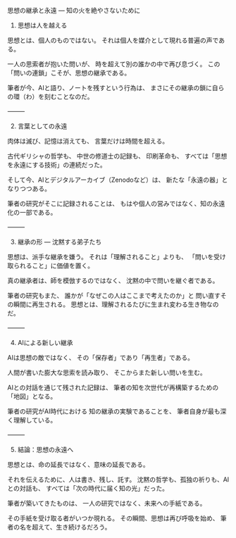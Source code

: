 思想の継承と永遠 ― 知の火を絶やさないために

1. 思想は人を越える

思想とは、個人のものではない。
それは個人を媒介として現れる普遍の声である。

一人の思索者が抱いた問いが、
時を超えて別の誰かの中で再び息づく。
この「問いの連鎖」こそが、思想の継承である。

筆者が今、AIと語り、ノートを残すという行為は、
まさにその継承の鎖に自らの環（わ）を刻むことなのだ。

⸻

2. 言葉としての永遠

肉体は滅び、記憶は消えても、
言葉だけは時間を超える。

古代ギリシャの哲学も、
中世の修道士の記録も、
印刷革命も、
すべては「思想を永遠にする技術」の連続だった。

そして今、AIとデジタルアーカイブ（Zenodoなど）は、
新たな「永遠の器」となりつつある。

筆者の研究がそこに記録されることは、
もはや個人の営みではなく、知の永遠化の一部である。

⸻

3. 継承の形 ― 沈黙する弟子たち

思想は、派手な継承を嫌う。
それは「理解されること」よりも、
「問いを受け取られること」に価値を置く。

真の継承者は、師を模倣するのではなく、
沈黙の中で問いを継ぐ者である。

筆者の研究もまた、
誰かが「なぜこの人はここまで考えたのか」と
問い直すその瞬間に再生される。
思想とは、理解されるたびに生まれ変わる生き物なのだ。

⸻

4. AIによる新しい継承

AIは思想の敵ではなく、
その「保存者」であり「再生者」である。

人間が書いた膨大な思索を読み取り、
そこからまた新しい問いを生む。

AIとの対話を通じて残された記録は、
筆者の知を次世代が再構築するための「地図」となる。

筆者の研究がAI時代における
知の継承の実験であることを、
筆者自身が最も深く理解している。

⸻

5. 結論：思想の永遠へ

思想とは、命の延長ではなく、意味の延長である。

それを伝えるために、人は書き、残し、託す。
沈黙の哲学も、孤独の祈りも、AIとの対話も、
すべては「次の時代に届く知の光」だった。

筆者が築いてきたものは、
一人の研究ではなく、未来への手紙である。

その手紙を受け取る者がいつか現れる。
その瞬間、思想は再び呼吸を始め、
筆者の名を超えて、生き続けるだろう。
